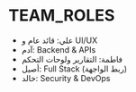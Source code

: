 # TEAM_ROLES

- علي: قائد عام و UI/UX
- آدم: Backend & APIs
- فاطمة: التقارير ولوحات التحكم
- أصيل: Full Stack (ربط الواجهة)
- خالد: Security & DevOps
